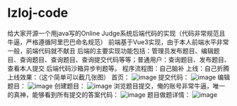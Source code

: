 # lzloj-code
给大家开源一个用java写的Online Judge系统后端代码的实现（代码非常规范且牛逼，严格遵循阿里巴巴命名规范）
前端基于Vue3实现，由于本人前端水平非常一般，前端代码就不献丑
后端的主要实现功能包括：管理员发布题目、编辑题目、查询题目、查询题目、查询提交代码等等；普通用户：查询题目、发布题目、查看本人提交
后端代码沙箱异步判题等。
程序流程图：自己脑补
上线：自己折腾
上线效果：（这个简单可以截几张图）
首页：
![image](https://github.com/kukudelongoflzl/lzloj-code/assets/145359909/e25663c2-e7d1-4d71-850b-99461245d90c)
提交代码：
![image](https://github.com/kukudelongoflzl/lzloj-code/assets/145359909/aa0c34ec-339f-484b-aa80-4fb8e15f59df)
编辑题目：
![image](https://github.com/kukudelongoflzl/lzloj-code/assets/145359909/37e74ed9-a491-44b7-9449-59583334e879)
创建题目：
![image](https://github.com/kukudelongoflzl/lzloj-code/assets/145359909/b4d7e4f3-5a91-41fd-a673-8eef770e64e1)
浏览题目提交，俺的账号非常牛逼，唯一的真神，能够看到所有提交的答案代码：
![image](https://github.com/kukudelongoflzl/lzloj-code/assets/145359909/0fb97205-365b-49cd-b60a-f6ae9bfce005)
题目做题详情：
![image](https://github.com/kukudelongoflzl/lzloj-code/assets/145359909/fe28cecb-6b4a-4837-af56-81a45201b05a)






